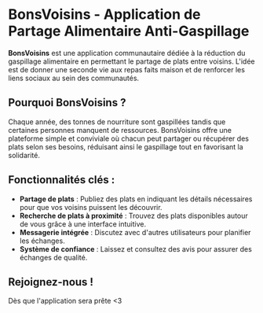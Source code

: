 # BonsVoisins - Application de Partage Alimentaire Anti-Gaspillage

**BonsVoisins** est une application communautaire dédiée à la réduction du gaspillage alimentaire en permettant le partage de plats entre voisins. L'idée est de donner une seconde vie aux repas faits maison et de renforcer les liens sociaux au sein des communautés.

## Pourquoi BonsVoisins ?

Chaque année, des tonnes de nourriture sont gaspillées tandis que certaines personnes manquent de ressources. BonsVoisins offre une plateforme simple et conviviale où chacun peut partager ou récupérer des plats selon ses besoins, réduisant ainsi le gaspillage tout en favorisant la solidarité.

## Fonctionnalités clés :

- **Partage de plats** : Publiez des plats en indiquant les détails nécessaires pour que vos voisins puissent les découvrir.
- **Recherche de plats à proximité** : Trouvez des plats disponibles autour de vous grâce à une interface intuitive.
- **Messagerie intégrée** : Discutez avec d'autres utilisateurs pour planifier les échanges.
- **Système de confiance** : Laissez et consultez des avis pour assurer des échanges de qualité.

## Rejoignez-nous !

Dès que l'application sera prête <3
